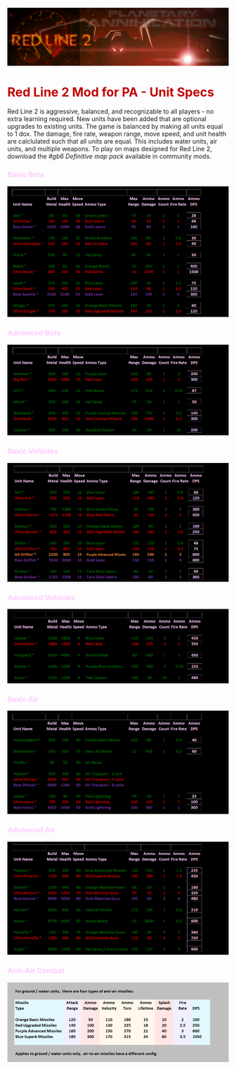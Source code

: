 ![](img/main_title.png)

<span style="color:#C00000">

# Red Line 2 Mod for PA - Unit Specs

</span>

Red Line 2 is aggressive, balanced, and recognizable to all players - no extra learning required. New units have been added that are optional upgrades to existing units. The game is balanced by making all units equal to 1 dox. The damage, fire rate, weapon range, move speed, and unit health are calclulated such that all units are equal. This includes water units, air units, and multiple weapons. To play on maps designed for Red Line 2, download the *#gb6 Definitive map pack* available in community mods.

<span style="color:#FFCCFF">

### Basic Bots

</span>

![](img/bots2.png)

<span style="color:#FFCCFF">

### Advanced Bots

</span>

![](img/bots_adv3.png)

<span style="color:#FFCCFF">

### Basic Vehicles

</span>

![](img/tanks4.png)

<span style="color:#FFCCFF">

### Advanced Vehicles

</span>

![](img/tanks_adv2.png)

<span style="color:#FFCCFF">

### Basic Air

</span>

![](img/jets3.png)

<span style="color:#FFCCFF">

### Advanced Air

</span>

![](img/jets_adv3.png)

<span style="color:#FFCCFF">

### Anti-Air Combat

</span>

![](img/ground_missile_types2.png)









